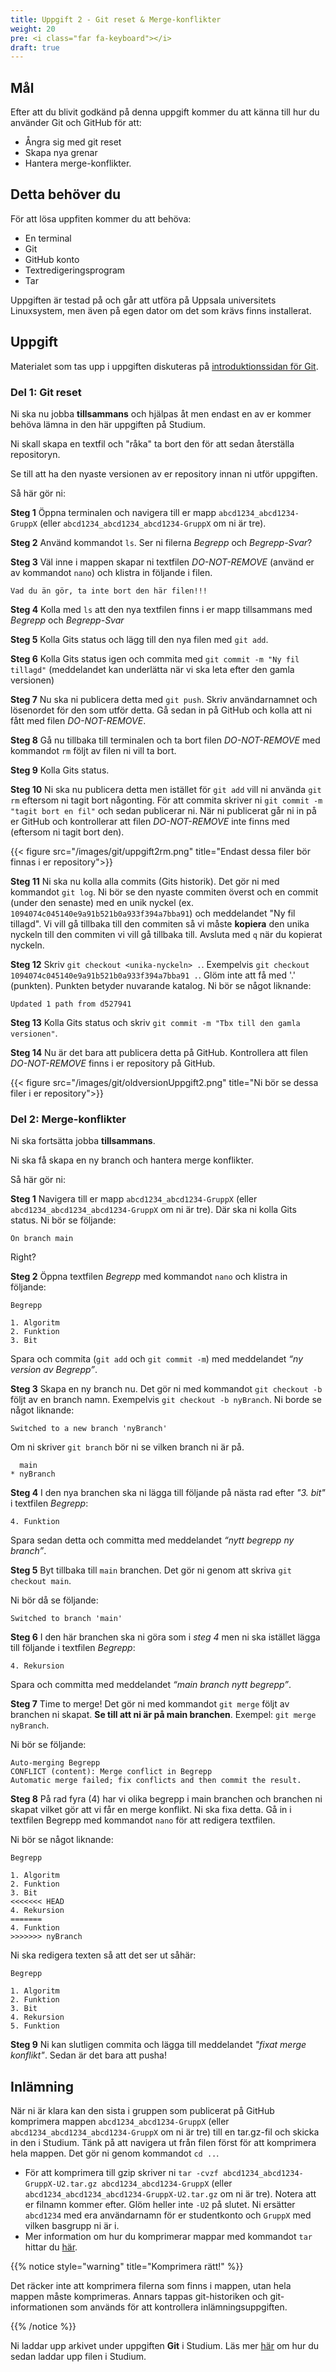 ```yaml
---
title: Uppgift 2 - Git reset & Merge-konflikter
weight: 20
pre: <i class="far fa-keyboard"></i>
draft: true
---
```


## Mål

Efter att du blivit godkänd på denna uppgift kommer du att känna till hur du använder Git och GitHub för att:

- Ångra sig med git reset
- Skapa nya grenar
- Hantera merge-konflikter.

## Detta behöver du

För att lösa uppfiten kommer du att behöva:

- En terminal
- Git
- GitHub konto
- Textredigeringsprogram
- Tar

Uppgiften är testad på och går att utföra på Uppsala universitets Linuxsystem,
men även på egen dator om det som krävs finns installerat.

## Uppgift

Materialet som tas upp i uppgiften diskuteras på [introduktionssidan för Git](../).

### Del 1: Git reset

Ni ska nu jobba **tillsammans** och hjälpas åt men endast en av er kommer behöva lämna in den här uppgiften på Studium. 

Ni skall skapa en textfil och "råka" ta bort den för att sedan återställa repositoryn.

Se till att ha den nyaste versionen av er repository innan ni utför uppgiften. 

Så här gör ni:

**Steg 1** Öppna terminalen och navigera till er mapp `abcd1234_abcd1234-GruppX` (eller `abcd1234_abcd1234_abcd1234-GruppX` om ni är tre). 

**Steg 2** Använd kommandot `ls`. Ser ni filerna *Begrepp* och *Begrepp-Svar*? 

**Steg 3** Väl inne i mappen skapar ni textfilen *DO-NOT-REMOVE* (använd er av kommandot `nano`) och klistra in följande i filen.

```shell
Vad du än gör, ta inte bort den här filen!!!
```

**Steg 4** Kolla med `ls` att den nya textfilen finns i er mapp tillsammans med *Begrepp* och *Begrepp-Svar*

**Steg 5** Kolla Gits status och lägg till den nya filen med `git add`. 

**Steg 6** Kolla Gits status igen och commita med `git commit -m "Ny fil tillagd"` (meddelandet kan underlätta när vi ska leta efter den gamla versionen)

**Steg 7** Nu ska ni publicera detta med `git push`. Skriv användarnamnet och lösenordet för den som utför detta. Gå sedan in på GitHub och kolla att ni fått med filen *DO-NOT-REMOVE*. 

**Steg 8** Gå nu tillbaka till terminalen och ta bort filen *DO-NOT-REMOVE* med kommandot `rm` följt av filen ni vill ta bort. 

**Steg 9** Kolla Gits status. 

**Steg 10** Ni ska nu publicera detta men istället för `git add` vill ni använda `git rm` eftersom ni tagit bort någonting. För att commita skriver ni `git commit -m "tagit bort en fil"` och sedan publicerar ni. När ni publicerat går ni in på er GitHub och kontrollerar att filen *DO-NOT-REMOVE* inte finns med (eftersom ni tagit bort den).  

{{< figure src="/images/git/uppgift2rm.png"
title="Endast dessa filer bör finnas i er repository">}}

**Steg 11** Ni ska nu kolla alla commits (Gits historik). Det gör ni med kommandot `git log`. Ni bör se den nyaste commiten överst och en commit (under den senaste) med en unik nyckel (ex. `1094074c045140e9a91b521b0a933f394a7bba91`) och meddelandet "Ny fil tillagd". Vi vill gå tillbaka till den commiten så vi måste **kopiera** den unika nyckeln till den commiten vi vill gå tillbaka till. Avsluta med `q` när du kopierat nyckeln.

**Steg 12** Skriv `git checkout <unika-nyckeln> .`. Exempelvis `git checkout 1094074c045140e9a91b521b0a933f394a7bba91 .`. Glöm inte att få med '.' (punkten). Punkten betyder nuvarande katalog. Ni bör se något liknande:

```shell
Updated 1 path from d527941
```

**Steg 13** Kolla Gits status och skriv `git commit -m "Tbx till den gamla versionen"`. 

**Steg 14** Nu är det bara att publicera detta på GitHub. Kontrollera att filen *DO-NOT-REMOVE* finns i er repository på GitHub.  

{{< figure src="/images/git/oldversionUppgift2.png"
title="Ni bör se dessa filer i er repository">}}

### Del 2: Merge-konflikter

Ni ska fortsätta jobba **tillsammans**.

Ni ska få skapa en ny branch och hantera merge konflikter. 

Så här gör ni:

**Steg 1** Navigera till er mapp `abcd1234_abcd1234-GruppX` (eller `abcd1234_abcd1234_abcd1234-GruppX` om ni är tre). Där ska ni kolla Gits status. Ni bör se följande:

```shell
On branch main
```
Right?
 
**Steg 2** Öppna textfilen *Begrepp* med kommandot `nano` och klistra in följande:

```shell
Begrepp

1. Algoritm
2. Funktion
3. Bit
```

Spara och commita (`git add` och `git commit -m`) med meddelandet *“ny version av Begrepp”*.

**Steg 3** Skapa en ny branch nu. Det gör ni med kommandot `git checkout -b` följt av en branch namn. Exempelvis `git checkout -b nyBranch`. Ni borde se något liknande:

```shell
Switched to a new branch 'nyBranch'
```

Om ni skriver `git branch` bör ni se vilken branch ni är på.

```shell
  main
* nyBranch
```

**Steg 4** I den nya branchen ska ni lägga till följande på nästa rad efter *"3. bit"* i textfilen *Begrepp*:

```shell
4. Funktion
```

Spara sedan detta och committa med meddelandet *“nytt begrepp ny branch”*. 

**Steg 5** Byt tillbaka till `main` branchen. Det gör ni genom att skriva `git checkout main`.

Ni bör då se följande:

```shell
Switched to branch 'main'
```

**Steg 6** I den här branchen ska ni göra som i *steg 4* men ni ska istället lägga till följande i textfilen *Begrepp*:

```shell
4. Rekursion
```

Spara och committa med meddelandet *“main branch nytt begrepp”*.

**Steg 7** Time to merge! Det gör ni med kommandot `git merge` följt av branchen ni skapat. **Se till att ni är på main branchen**. Exempel: `git merge nyBranch`.

Ni bör se följande:

```Shell
Auto-merging Begrepp
CONFLICT (content): Merge conflict in Begrepp
Automatic merge failed; fix conflicts and then commit the result.
```

**Steg 8** På rad fyra (4) har vi olika begrepp i main branchen och branchen ni skapat vilket gör att vi får en merge konflikt. Ni ska fixa detta. Gå in i textfilen Begrepp med kommandot `nano` för att redigera textfilen.

Ni bör se något liknande:

```shell
Begrepp

1. Algoritm
2. Funktion
3. Bit
<<<<<<< HEAD
4. Rekursion
=======
4. Funktion
>>>>>>> nyBranch
```
Ni ska redigera texten så att det ser ut såhär:

```shell
Begrepp

1. Algoritm
2. Funktion
3. Bit
4. Rekursion
5. Funktion
```

**Steg 9** Ni kan slutligen commita och lägga till meddelandet *"fixat merge konflikt"*. Sedan är det bara att pusha!

## Inlämning

När ni är klara kan den sista i gruppen som publicerat på GitHub komprimera mappen `abcd1234_abcd1234-GruppX` (eller `abcd1234_abcd1234_abcd1234-GruppX` om ni är tre) till en tar.gz-fil och skicka in den i Studium. Tänk på att navigera ut från filen först för att komprimera hela mappen. Det gör ni genom kommandot `cd ..`. 

   + För att komprimera till gzip skriver ni `tar -cvzf abcd1234_abcd1234-GruppX-U2.tar.gz abcd1234_abcd1234-GruppX` (eller `abcd1234_abcd1234_abcd1234-GruppX-U2.tar.gz` om ni är tre). Notera att er filnamn kommer efter. Glöm heller inte `-U2` på slutet. Ni ersätter `abcd1234` med era användarnamn för er studentkonto och `GruppX` med vilken basgrupp ni är i.
   + Mer information om hur du komprimerar mappar med kommandot `tar` hittar du [här](/terminal/introduction/#komprimerade-mappar).

{{% notice style="warning" title="Komprimera rätt!" %}}

Det räcker inte att komprimera filerna som finns i mappen, utan hela mappen måste komprimeras.
Annars tappas git-historiken och git-informationen som används för att kontrollera inlämningsuppgiften.

{{% /notice %}}

Ni laddar upp arkivet under uppgiften **Git** i Studium. Läs mer [här](/submission-and-deadlines) om
hur du sedan laddar upp filen i Studium.
